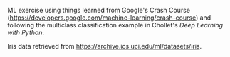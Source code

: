 ML exercise using things learned from Google's Crash Course (https://developers.google.com/machine-learning/crash-course) and following the multiclass classification example in Chollet's *Deep Learning with Python*. 

Iris data retrieved from https://archive.ics.uci.edu/ml/datasets/iris.